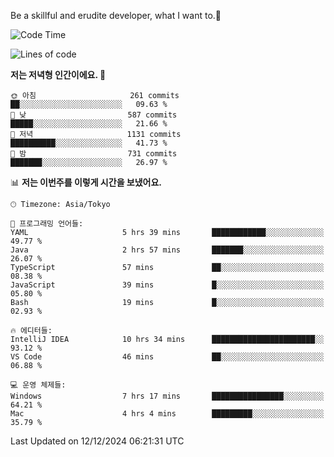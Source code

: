 Be a skillful and erudite developer, what I want to.👶

<!--START_SECTION:waka-->
![Code Time](http://img.shields.io/badge/Code%20Time-1%2C473%20hrs%2026%20mins-blue)

![Lines of code](https://img.shields.io/badge/%EC%A0%80%EB%8A%94%20%EC%97%AC%ED%83%9C%EA%B9%8C%EC%A7%80%20-918.3%20thousand%20%EC%A4%84%EC%9D%98%20%EC%BD%94%EB%93%9C%EB%A5%BC%20%EC%9E%91%EC%84%B1%ED%96%88%EC%96%B4%EC%9A%94.-blue)

**저는 저녁형 인간이에요. 🦉** 

```text
🌞 아침                     261 commits         ██░░░░░░░░░░░░░░░░░░░░░░░   09.63 % 
🌆 낮　                     587 commits         █████░░░░░░░░░░░░░░░░░░░░   21.66 % 
🌃 저녁                     1131 commits        ██████████░░░░░░░░░░░░░░░   41.73 % 
🌙 밤　                     731 commits         ███████░░░░░░░░░░░░░░░░░░   26.97 % 
```


📊 **저는 이번주를 이렇게 시간을 보냈어요.** 

```text
🕑︎ Timezone: Asia/Tokyo

💬 프로그래밍 언어들: 
YAML                     5 hrs 39 mins       ████████████░░░░░░░░░░░░░   49.77 % 
Java                     2 hrs 57 mins       ███████░░░░░░░░░░░░░░░░░░   26.07 % 
TypeScript               57 mins             ██░░░░░░░░░░░░░░░░░░░░░░░   08.38 % 
JavaScript               39 mins             █░░░░░░░░░░░░░░░░░░░░░░░░   05.80 % 
Bash                     19 mins             █░░░░░░░░░░░░░░░░░░░░░░░░   02.93 % 

🔥 에디터들: 
IntelliJ IDEA            10 hrs 34 mins      ███████████████████████░░   93.12 % 
VS Code                  46 mins             ██░░░░░░░░░░░░░░░░░░░░░░░   06.88 % 

💻 운영 체제들: 
Windows                  7 hrs 17 mins       ████████████████░░░░░░░░░   64.21 % 
Mac                      4 hrs 4 mins        █████████░░░░░░░░░░░░░░░░   35.79 % 
```


 Last Updated on 12/12/2024 06:21:31 UTC
<!--END_SECTION:waka-->
